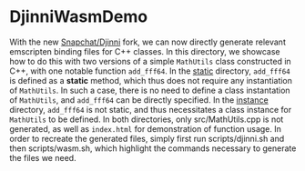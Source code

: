 # DjinniWasmDemo

With the new [Snapchat/Djinni](https://github.com/Snapchat/djinni) fork, we can now directly generate relevant emscripten binding files for C++ classes. In this directory, we showcase how to do
this with two versions of a simple `MathUtils` class constructed in C++, with one notable function `add_fff64`. In the [static](https://github.com/SamKouteili/DjinniWasmDemo/tree/main/static)
directory, `add_fff64` is defined as a **static** method, which thus does not require any instantiation of `MathUtils`. In such a case, there is no need to define a class instantation of `MathUtils`,
and `add_fff64` can be directly specified. In the [instance](https://github.com/SamKouteili/DjinniWasmDemo/tree/main/instance) directory, `add_fff64` is not static, and thus necessitates a class
instance for `MathUtils` to be defined. In both directories, only src/MathUtils.cpp is not generated, as well as `index.html` for demonstration of function usage. In order to recreate the generated
files, simply first run scripts/djinni.sh and then scripts/wasm.sh, which highlight the commands necessary to generate the files we need.
